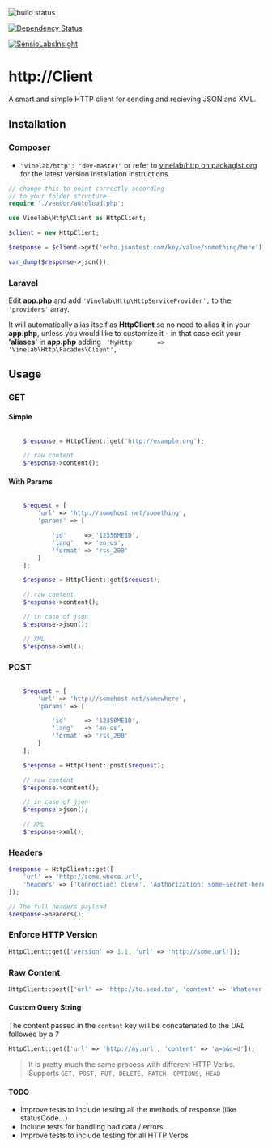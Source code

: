![build status](https://travis-ci.org/Vinelab/http.png?branch=master "build status")

[![Dependency Status](https://www.versioneye.com/user/projects/53efc9a613bb06cc6f0004b0/badge.svg?style=flat)](https://www.versioneye.com/user/projects/53efc9a613bb06cc6f0004b0)

[![SensioLabsInsight](https://insight.sensiolabs.com/projects/0663136a-6dde-4159-bc96-d1749599dca4/big.png)](https://insight.sensiolabs.com/projects/0663136a-6dde-4159-bc96-d1749599dca4)

# http://Client

A smart and simple HTTP client for sending and recieving JSON and XML.

## Installation

### Composer

- `"vinelab/http": "dev-master"` or refer to [vinelab/http on packagist.org](https://packagist.org/packages/vinelab/http) for the latest version installation instructions.

```php
// change this to point correctly according
// to your folder structure.
require './vendor/autoload.php';

use Vinelab\Http\Client as HttpClient;

$client = new HttpClient;

$response = $client->get('echo.jsontest.com/key/value/something/here');

var_dump($response->json());
```

### Laravel

Edit **app.php** and add ```'Vinelab\Http\HttpServiceProvider',``` to the ```'providers'``` array.

It will automatically alias itself as **HttpClient** so no need to alias it in your **app.php**, unless you would like to customize it - in that case edit your **'aliases'** in **app.php** adding ``` 'MyHttp'	  => 'Vinelab\Http\Facades\Client',```

## Usage

### GET

#### Simple

```php

	$response = HttpClient::get('http://example.org');

	// raw content
	$response->content();

```

#### With Params

```php

	$request = [
		'url' => 'http://somehost.net/something',
		'params' => [

			'id'     => '12350ME1D',
			'lang'   => 'en-us',
			'format' => 'rss_200'
		]
	];

	$response = HttpClient::get($request);

	// raw content
	$response->content();

	// in case of json
	$response->json();

	// XML
	$response->xml();

```

### POST

```php

	$request = [
		'url' => 'http://somehost.net/somewhere',
		'params' => [

			'id'     => '12350ME1D',
			'lang'   => 'en-us',
			'format' => 'rss_200'
		]
	];

	$response = HttpClient::post($request);

	// raw content
	$response->content();

	// in case of json
	$response->json();

	// XML
	$response->xml();
```

### Headers

```php
$response = HttpClient::get([
	'url' => 'http://some.where.url',
	'headers' => ['Connection: close', 'Authorization: some-secret-here']
]);

// The full headers payload
$response->headers();
```

### Enforce HTTP Version

```php
HttpClient::get(['version' => 1.1, 'url' => 'http://some.url']);
```

### Raw Content

```php
HttpClient::post(['url' => 'http://to.send.to', 'content' => 'Whatever content here may go!']);
```

#### Custom Query String

The content passed in the `content` key will be concatenated to the *URL* followed by a *?*

```php
HttpClient::get(['url' => 'http://my.url', 'content' => 'a=b&c=d']);
```

> It is pretty much the same process with different HTTP Verbs. Supports ``` GET, POST, PUT, DELETE, PATCH, OPTIONS, HEAD ```

#### TODO
- Improve tests to include testing all the methods of response (like statusCode...)
- Include tests for handling bad data / errors
- Improve tests to include testing for all HTTP Verbs
